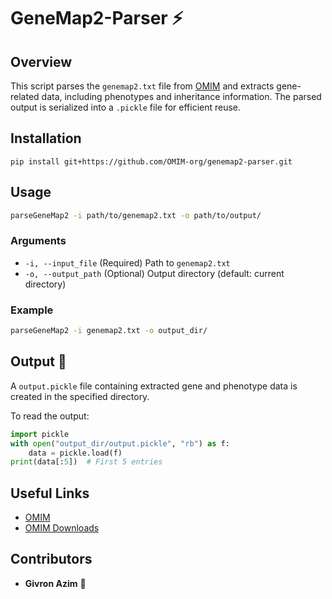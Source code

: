 # GeneMap2-Parser ⚡  

## Overview  

This script parses the `genemap2.txt` file from [OMIM](https://omim.org/) and extracts gene-related data, including phenotypes and inheritance information. The parsed output is serialized into a `.pickle` file for efficient reuse.  

## Installation  

```shell
pip install git+https://github.com/OMIM-org/genemap2-parser.git
```

## Usage  

```bash
parseGeneMap2 -i path/to/genemap2.txt -o path/to/output/
```

### Arguments  

- `-i, --input_file`  (Required) Path to `genemap2.txt`  
- `-o, --output_path` (Optional) Output directory (default: current directory)  

### Example  

```bash
parseGeneMap2 -i genemap2.txt -o output_dir/
```

## Output 💾  

A `output.pickle` file containing extracted gene and phenotype data is created in the specified directory.  

To read the output:  

```python
import pickle
with open("output_dir/output.pickle", "rb") as f:
    data = pickle.load(f)
print(data[:5])  # First 5 entries
```

## Useful Links  

- [OMIM](https://omim.org/)  
- [OMIM Downloads](https://omim.org/downloads)  

## Contributors  

- **Givron Azim** 🚀  